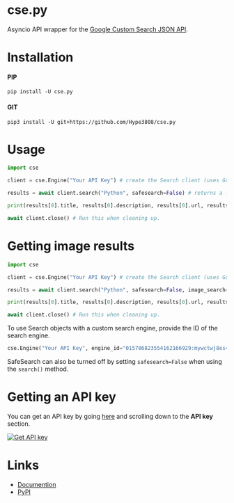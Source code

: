 # cse.py
Asyncio API wrapper for the [Google Custom Search JSON API](https://developers.google.com/custom-search/v1/overview).
# Installation

#### PIP
`pip install -U cse.py`
#### GIT
`pip3 install -U git+https://github.com/Hype3808/cse.py`
# Usage
```python
import cse

client = cse.Engine("Your API Key") # create the Search client (uses Google by default!)

results = await client.search("Python", safesearch=False) # returns a list of cse.Result objects

print(results[0].title, results[0].description, results[0].url, results[0].image_url) # Title, snippet, URL, and Image URL

await client.close() # Run this when cleaning up.
```
# Getting image results
```python
import cse

client = cse.Engine("Your API Key") # create the Search client (uses Google by default!)

results = await client.search("Python", safesearch=False, image_search=True) # returns a list of cse.Result objects

print(results[0].title, results[0].description, results[0].url, results[0].image_url) # Title, snippet, URL, and Image URL

await client.close() # Run this when cleaning up.
```
To use Search objects with a custom search engine, provide the ID of the search engine.
```python
cse.Engine("Your API Key", engine_id="015786823554162166929:mywctwj8es4")
```
SafeSearch can also be turned off by setting `safesearch=False` when using the `search()` method.
# Getting an API key
You can get an API key by going [here](https://developers.google.com/custom-search/v1/overview#api_key) and scrolling down to the **API key** section.

<a href=https://developers.google.com/custom-search/v1/overview#api_key target=_blank>![Get API key](https://i.imgur.com/pHXFiI8.png)</a>

# Links
- [Documention](https://hype3808.github.io/cse.py/)
- [PyPI](https://pypi.org/project/cse.py/)
